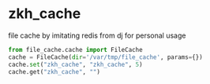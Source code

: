 # zkh_cache
file cache by imitating redis from dj for personal usage

```python
from file_cache.cache import FileCache
cache = FileCache(dir='/var/tmp/file_cache', params={})
cache.set("zkh_cache", "zkh_cache", 5)
cache.get("zkh_cache", "")
```
